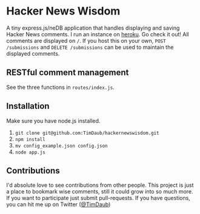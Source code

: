 # Hacker News Wisdom

A tiny express.js/neDB application that handles displaying and saving Hacker News comments. I run an instance on [heroku](https://hnwisdom.herokuapp.com). Go check it out!
All comments are displayed on `/`. 
If you host this on your own, `POST /submissions` and `DELETE /submissions` can be used to maintain the displayed comments.

## RESTful comment management
See the three functions in `routes/index.js`.

## Installation
Make sure you have node.js installed.

1. `git clone git@github.com:TimDaub/hackernewswisdom.git`
2. `npm install`
3. `mv config_example.json config.json`
4. `node app.js`

## Contributions
I'd absolute love to see contributions from other people. This project is just a place to bookmark wise comments, still it could grow into so much more.
If you want to participate just submit pull-requests.
If you have questions, you can hit me up on Twitter ([@TimDaub](https://twitter.com/TimDaub))
